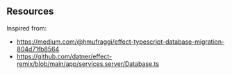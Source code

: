 ## Resources

Inspired from:

- <https://medium.com/@hmufraggi/effect-typescript-database-migration-804d71fb8564>
- <https://github.com/datner/effect-remix/blob/main/app/services.server/Database.ts>
